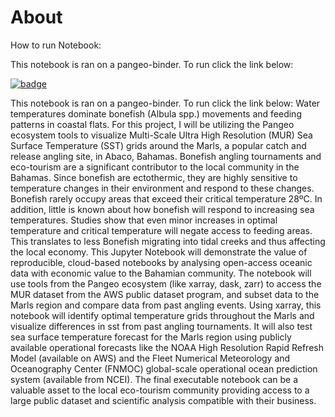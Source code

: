 # About

How to run Notebook:

This notebook is ran on a pangeo-binder. To run click the link below:

[![badge](https://img.shields.io/static/v1.svg?logo=Jupyter&label=Pangeo+Binder&message=AWS+us-west-2&color=orange)](https://mybinder.org/v2/gh/ted80810/optimal_fish_temperature_pangeo/HEAD)

This notebook is ran on a pangeo-binder. To run click the link below:
Water temperatures dominate bonefish (Albula spp.) movements and feeding patterns in coastal flats. 
For this project, I will be utilizing the Pangeo ecosystem tools to visualize 
Multi-Scale Ultra High Resolution (MUR) Sea Surface Temperature (SST) grids around the Marls, a popular 
catch and release angling site, in Abaco, Bahamas. Bonefish angling tournaments and eco-tourism are a 
significant contributor to the local community in the Bahamas. Since bonefish are ectothermic, they are 
highly sensitive to temperature changes in their environment and respond to these changes. Bonefish 
rarely occupy areas that exceed their critical temperature 28ºC. In addition, little is known about how 
bonefish will respond to increasing sea temperatures. Studies show that even minor increases in optimal 
temperature and critical temperature will negate access to feeding areas. This translates to less Bonefish 
migrating into tidal creeks and thus affecting the local economy. This Jupyter Notebook will demonstrate 
the value of reproducible, cloud-based notebooks by analysing open-access oceanic data with economic value 
to the Bahamian community. The notebook will use tools from the Pangeo ecosystem (like xarray, dask, zarr) 
to access the MUR dataset from the AWS public dataset program, and subset data to the Marls region and 
compare data from past angling events. Using xarray, this notebook will identify optimal temperature grids 
throughout the Marls and visualize differences in sst from past angling tournaments. It will also test sea 
surface temperature forecast for the Marls region using publicly available operational forecasts like the 
NOAA High Resolution Rapid Refresh Model (available on AWS) and the Fleet Numerical Meteorology and 
Oceanography Center (FNMOC) global-scale operational ocean prediction system (available from NCEI). The final 
executable notebook can be a valuable asset to the local eco-tourism community providing access to a large 
public dataset and scientific analysis compatible with their business.
